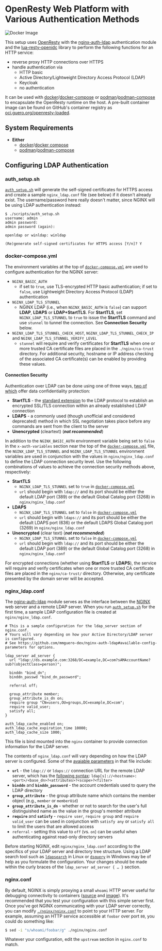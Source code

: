 # OpenResty Web Platform with Various Authentication Methods

![Docker Image](https://github.com/mmguero/openresty-loaded/workflows/openresty-loaded-build-push-ghcr/badge.svg)

This setup uses [OpenResty](https://openresty.org/en/) with the [nginx-auth-ldap](https://github.com/mmguero-dev/nginx-auth-ldap) authentication module and the [lua-resty-openidc](https://github.com/zmartzone/lua-resty-openidc/) library to perform the following functions for an HTTP service:

* reverse proxy HTTP connections over HTTPS
* handle authentication via
    - HTTP basic
    - Active Directory/Lightweight Directory Access Protocol (LDAP)
    - Keycloak
    - no authentication

It can be used with [docker](https://docs.docker.com/get-docker/)/[docker-compose](https://docs.docker.com/compose/install/) or [podman](https://podman.io/)/[podman-compose](https://github.com/containers/podman-compose) to encapsulate the OpenResty runtime on the host. A pre-built container image can be found on GitHub's container registry as [oci.guero.org/openresty-loaded](https://github.com/mmguero/openresty-loaded/pkgs/container/openresty-loaded).

## System Requirements

* **Either**
    * [docker](https://docs.docker.com/get-docker/)/[docker compose](https://docs.docker.com/compose/)
    * [podman](https://podman.io/getting-started/installation)/[podman-compose](https://github.com/containers/podman-compose)

## Configuring LDAP Authentication

### auth_setup.sh

 [`auth_setup.sh`](scripts/auth_setup.sh) will generate the self-signed certificates for HTTPS access and create a sample `nginx_ldap.conf` file (see below) if it doesn't already exist. The username/password here really doesn't matter, since NGINX will be using LDAP authentication instead:

```
$ ./scripts/auth_setup.sh 
username: admin
admin password: 
admin password (again): 

openldap or winldap: winldap

(Re)generate self-signed certificates for HTTPS access [Y/n]? Y
```

### docker-compose.yml

The environment variables at the top of [`docker-compose.yml`](./docker-compose.yml) are used to configure authentication for the NGINX server:

* `NGINX_BASIC_AUTH`
    * if set to `true`, use TLS-encrypted HTTP basic authentication; if set to `false`, use Lightweight Directory Access Protocol (LDAP) authentication
* `NGINX_LDAP_TLS_STUNNEL`
    * NGINX LDAP (i.e., when `NGINX_BASIC_AUTH` is `false`) can support **LDAP**, **LDAPS** or **LDAP+StartTLS**. For **StartTLS**, set `NGINX_LDAP_TLS_STUNNEL` to `true` to issue the **StartTLS** command and use `stunnel` to tunnel the connection. See **Connection Security** below.
* `NGINX_LDAP_TLS_STUNNEL_CHECK_HOST`, `NGINX_LDAP_TLS_STUNNEL_CHECK_IP` and `NGINX_LDAP_TLS_STUNNEL_VERIFY_LEVEL`
    * `stunnel` will require and verify certificates for **StartTLS** when one or more trusted CA certificate files are placed in the `./nginx/ca-trust` directory. For additional security, hostname or IP address checking of the associated CA certificate(s) can be enabled by providing these values.

#### Connection Security

Authentication over LDAP can be done using one of three ways, [two of which](https://docs.microsoft.com/en-us/openspecs/windows_protocols/ms-adts/8e73932f-70cf-46d6-88b1-8d9f86235e81) offer data confidentiality protection: 

* **StartTLS** - the [standard extension](https://tools.ietf.org/html/rfc2830) to the LDAP protocol to establish an encrypted SSL/TLS connection within an already established LDAP connection
* **LDAPS** - a commonly used (though unofficial and considered deprecated) method in which SSL negotiation takes place before any commands are sent from the client to the server
* **Unencrypted** (cleartext) (***not recommended***)

In addition to the `NGINX_BASIC_AUTH` environment variable being set to `false` in the `x-auth-variables` section near the top of the [`docker-compose.yml`](#DockerComposeYml) file, the `NGINX_LDAP_TLS_STUNNEL` and `NGINX_LDAP_TLS_STUNNEL` environment variables are used in conjunction with the values in `nginx/nginx_ldap.conf` to define the LDAP connection security level. Use the following combinations of values to achieve the connection security methods above, respectively:

* **StartTLS**
    - `NGINX_LDAP_TLS_STUNNEL` set to `true` in [`docker-compose.yml`](#DockerComposeYml)
    - `url` should begin with `ldap://` and its port should be either the default LDAP port (389) or the default Global Catalog port (3268) in `nginx/nginx_ldap.conf` 
* **LDAPS**
    - `NGINX_LDAP_TLS_STUNNEL` set to `false` in [`docker-compose.yml`](#DockerComposeYml)
    - `url` should begin with `ldaps://` and its port should be either the default LDAPS port (636) or the default LDAPS Global Catalog port (3269) in `nginx/nginx_ldap.conf` 
* **Unencrypted** (clear text) (***not recommended***)
    - `NGINX_LDAP_TLS_STUNNEL` set to `false` in [`docker-compose.yml`](#DockerComposeYml)
    - `url` should begin with `ldap://` and its port should be either the default LDAP port (389) or the default Global Catalog port (3268) in `nginx/nginx_ldap.conf` 

For encrypted connections (whether using **StartTLS** or **LDAPS**), the service will require and verify certificates when one or more trusted CA certificate files are placed in the `nginx/ca-trust/` directory. Otherwise, any certificate presented by the domain server will be accepted.

### nginx_ldap.conf

The [nginx-auth-ldap](https://github.com/mmguero-dev/nginx-auth-ldap) module serves as the interface between the [NGINX](https://nginx.org/) web server and a remote LDAP server. When you run [`auth_setup.sh`](scripts/auth_setup.sh) for the first time, a sample LDAP configuration file is created at `nginx/nginx_ldap.conf`. 

```
# This is a sample configuration for the ldap_server section of nginx.conf.
# Yours will vary depending on how your Active Directory/LDAP server is configured.
# See https://github.com/mmguero-dev/nginx-auth-ldap#available-config-parameters for options.

ldap_server ad_server {
  url "ldap://ds.example.com:3268/DC=example,DC=com?sAMAccountName?sub?(objectClass=person)";

  binddn "bind_dn";
  binddn_passwd "bind_dn_password";

  referral off;

  group_attribute member;
  group_attribute_is_dn on;
  require group "CN=users,OU=groups,DC=example,DC=com";
  require valid_user;
  satisfy all;
}

auth_ldap_cache_enabled on;
auth_ldap_cache_expiration_time 10000;
auth_ldap_cache_size 1000;
```

This file is bind mounted into the `nginx` container to provide connection information for the LDAP server.

The contents of `nginx_ldap.conf` will vary depending on how the LDAP server is configured. Some of the [avaiable parameters](https://github.com/mmguero-dev/nginx-auth-ldap#available-config-parameters) in that file include:

* **`url`** - the `ldap://` or `ldaps://` connection URL for the remote LDAP server, which has the [following syntax](https://www.ietf.org/rfc/rfc2255.txt): `ldap[s]://<hostname>:<port>/<base_dn>?<attributes>?<scope>?<filter>`
* **`binddn`** and **`binddn_password`** - the account credentials used to query the LDAP directory
* **`group_attribute`** - the group attribute name which contains the member object (e.g., `member` or `memberUid`)
* **`group_attribute_is_dn`** - whether or not to search for the user's full distinguished name as the value in the group's member attribute
* **`require`** and **`satisfy`** - `require user`, `require group` and `require valid_user` can be used in conjunction with `satisfy any` or `satisfy all` to limit the users that are allowed access
* `referral` - setting this value to `off` (vs. `on`) can be useful when authenticating against read-only directory servers

Before starting NGINX, edit `nginx/nginx_ldap.conf` according to the specifics of your LDAP server and directory tree structure. Using a LDAP search tool such as [`ldapsearch`](https://www.openldap.org/software/man.cgi?query=ldapsearch) in Linux or [`dsquery`](https://social.technet.microsoft.com/wiki/contents/articles/2195.active-directory-dsquery-commands.aspx) in Windows may be of help as you formulate the configuration. Your changes should be made within the curly braces of the `ldap_server ad_server { … }` section.

### nginx.conf

By default, NGINX is simply proxying a small `whoami` HTTP server useful for debugging connectivity to containers ([source](https://github.com/traefik/whoami) and [image](https://hub.docker.com/r/containous/whoami)). It's recommended that you test your configuration with this simple server first. Once you've got NGINX communicating with your LDAP server correctly, you can modify [`./nginx/nginx.conf`](./nginx/nginx.conf) to point to your HTTP server. For example, assuming an HTTP service accessible at `foobar` over port `80`, you could do something like:

```bash
$ sed -i "s/whoami/foobar/g" ./nginx/nginx.conf
```

Whatever your configuration, edit the `upstream` section in `nginx.conf` to match.
